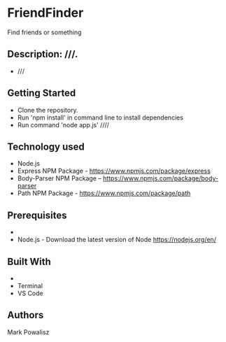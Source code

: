 # FriendFinder
Find friends or something

## Description: ///.
  * ///

## Getting Started
  * Clone the repository.
  * Run 'npm install' in command line to install dependencies
  * Run command 'node app.js' ////

## Technology used
  * Node.js
  * Express NPM Package - https://www.npmjs.com/package/express
  * Body-Parser NPM Package – https://www.npmjs.com/package/body-parser
  * Path NPM Package - https://www.npmjs.com/package/path

## Prerequisites
  * 
  * Node.js - Download the latest version of Node https://nodejs.org/en/

## Built With
  * 
  * Terminal
  * VS Code

## Authors
  Mark Powalisz